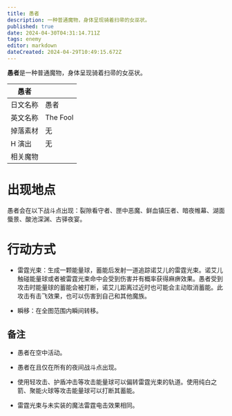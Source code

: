 ```yaml
---
title: 愚者
description: 一种普通魔物，身体呈现骑着扫帚的女巫状。
published: true
date: 2024-04-30T04:31:14.711Z
tags: enemy
editor: markdown
dateCreated: 2024-04-29T10:49:15.672Z
---
```


**愚者**是一种普通魔物，身体呈现骑着扫帚的女巫状。

<!-- 在这里放置图像 -->

| 愚者 ||
| - | - |
| 日文名称 | <span lang="ja">愚者</span> |
| 英文名称 | The Fool |
| 掉落素材 | 无 |
| H 演出 | 无 |
| 相关魔物 |  |

# 出现地点

愚者会在以下战斗点出现：裂隙看守者、匣中恶魔、鲜血镇压者、暗夜帷幕、湖面蜃景、酸池深渊、古驿夜宴。

# 行动方式

- 雷霆光束：生成一颗能量球，蓄能后发射一道追踪诺艾儿的雷霆光束。诺艾儿触碰能量球或者被雷霆光束命中会受到伤害并有概率获得麻痹效果。愚者受到攻击时能量球的蓄能会被打断，诺艾儿距离过近时也可能会主动取消蓄能。此攻击有击飞效果，也可以伤害到自己和其他魔族。

- 瞬移：在全图范围内瞬间转移。

## 备注

- 愚者在空中活动。

- 愚者在且仅在所有的夜间战斗点出现。

- 使用轻攻击、护盾冲击等攻击能量球可以偏转雷霆光束的轨道。使用纯白之箭、聚能火球等攻击能量球可以打断其蓄能。

- 雷霆光束与未实装的魔法雷霆电击效果相同。
